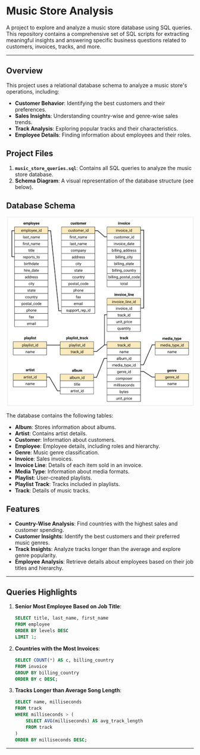 # Music Store Analysis

A project to explore and analyze a music store database using SQL queries. This repository contains a comprehensive set of SQL scripts for extracting meaningful insights and answering specific business questions related to customers, invoices, tracks, and more.

---

## Overview

This project uses a relational database schema to analyze a music store's operations, including:

- **Customer Behavior**: Identifying the best customers and their preferences.
- **Sales Insights**: Understanding country-wise and genre-wise sales trends.
- **Track Analysis**: Exploring popular tracks and their characteristics.
- **Employee Details**: Finding information about employees and their roles.

## Project Files

1. **`music_store_queries.sql`**: Contains all SQL queries to analyze the music store database.
2. **Schema Diagram**: A visual representation of the database structure (see below).

## Database Schema

![Database Schema](https://github.com/HarshCharola/Music_Store_Analysis/blob/main/schema_diagram.png)

The database contains the following tables:

- **Album**: Stores information about albums.
- **Artist**: Contains artist details.
- **Customer**: Information about customers.
- **Employee**: Employee details, including roles and hierarchy.
- **Genre**: Music genre classification.
- **Invoice**: Sales invoices.
- **Invoice Line**: Details of each item sold in an invoice.
- **Media Type**: Information about media formats.
- **Playlist**: User-created playlists.
- **Playlist Track**: Tracks included in playlists.
- **Track**: Details of music tracks.

## Features

- **Country-Wise Analysis**: Find countries with the highest sales and customer spending.
- **Customer Insights**: Identify the best customers and their preferred music genres.
- **Track Insights**: Analyze tracks longer than the average and explore genre popularity.
- **Employee Analysis**: Retrieve details about employees based on their job titles and hierarchy.

---

## Queries Highlights

1. **Senior Most Employee Based on Job Title**:
   ```sql
   SELECT title, last_name, first_name 
   FROM employee
   ORDER BY levels DESC
   LIMIT 1;
   ```

2. **Countries with the Most Invoices**:
   ```sql
   SELECT COUNT(*) AS c, billing_country 
   FROM invoice
   GROUP BY billing_country
   ORDER BY c DESC;
   ```

3. **Tracks Longer than Average Song Length**:
   ```sql
   SELECT name, milliseconds
   FROM track
   WHERE milliseconds > (
       SELECT AVG(milliseconds) AS avg_track_length
       FROM track
   )
   ORDER BY milliseconds DESC;
   ```


---


